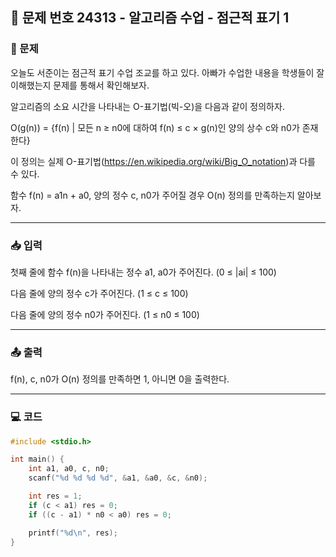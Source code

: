 ## 📝 문제 번호 24313 - 알고리즘 수업 - 점근적 표기 1   

### 📌 문제
오늘도 서준이는 점근적 표기 수업 조교를 하고 있다. 아빠가 수업한 내용을 학생들이 잘 이해했는지 문제를 통해서 확인해보자.

알고리즘의 소요 시간을 나타내는 O-표기법(빅-오)을 다음과 같이 정의하자.

O(g(n)) = {f(n) | 모든 n ≥ n0에 대하여 f(n) ≤ c × g(n)인 양의 상수 c와 n0가 존재한다}

이 정의는 실제 O-표기법(https://en.wikipedia.org/wiki/Big_O_notation)과 다를 수 있다.

함수 f(n) = a1n + a0, 양의 정수 c, n0가 주어질 경우 O(n) 정의를 만족하는지 알아보자.

---

### 📥 입력
첫째 줄에 함수 f(n)을 나타내는 정수 a1, a0가 주어진다. (0 ≤ |ai| ≤ 100)

다음 줄에 양의 정수 c가 주어진다. (1 ≤ c ≤ 100)

다음 줄에 양의 정수 n0가 주어진다. (1 ≤ n0 ≤ 100)

---

### 📤 출력
f(n), c, n0가 O(n) 정의를 만족하면 1, 아니면 0을 출력한다.

---

### 💻 코드
```c
#include <stdio.h>

int main() {
	int a1, a0, c, n0;
	scanf("%d %d %d %d", &a1, &a0, &c, &n0);

	int res = 1;
	if (c < a1) res = 0;
	if ((c - a1) * n0 < a0) res = 0;

	printf("%d\n", res);
}
```
